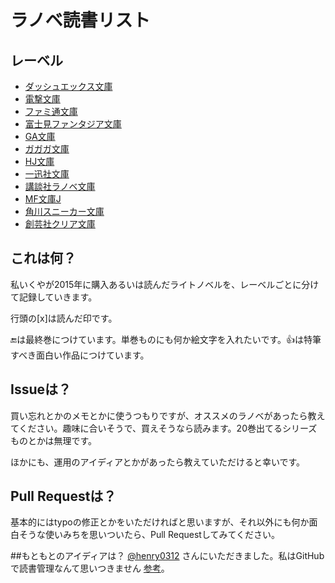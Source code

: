 # ラノベ読書リスト

## レーベル
* [ダッシュエックス文庫](https://github.com/ikunya/lightnovel/blob/master/dashxbunko.md)
* [電撃文庫](https://github.com/ikunya/lightnovel/blob/master/dengekibunko.md)
* [ファミ通文庫](https://github.com/ikunya/lightnovel/blob/master/famitsubunko.md)
* [富士見ファンタジア文庫](https://github.com/ikunya/lightnovel/blob/master/fujimi-fantasiabunko.md)
* [GA文庫](https://github.com/ikunya/lightnovel/blob/master/gabunko.md)
* [ガガガ文庫](https://github.com/ikunya/lightnovel/blob/master/gagagabunko.md)
* [HJ文庫](https://github.com/ikunya/lightnovel/blob/master/hjbunko.md)
* [一迅社文庫](https://github.com/ikunya/lightnovel/blob/master/ichijinshabunko.md)
* [講談社ラノベ文庫](https://github.com/ikunya/lightnovel/blob/master/koudansha-lanovebunko.md)
* [MF文庫J](https://github.com/ikunya/lightnovel/blob/master/mfbunkoj.md)
* [角川スニーカー文庫](https://github.com/ikunya/lightnovel/blob/master/sneakerbunko.md)
* [創芸社クリア文庫](https://github.com/ikunya/lightnovel/blob/master/sougeishia-clearbunko.md)

## これは何？
私いくやが2015年に購入あるいは読んだライトノベルを、レーベルごとに分けて記録していきます。

行頭の[x]は読んだ印です。

:end:は最終巻につけています。単巻ものにも何か絵文字を入れたいです。:+1:は特筆すべき面白い作品につけています。

## Issueは？
買い忘れとかのメモとかに使うつもりですが、オススメのラノベがあったら教えてください。趣味に合いそうで、買えそうなら読みます。20巻出てるシリーズものとかは無理です。

ほかにも、運用のアイディアとかがあったら教えていただけると幸いです。

## Pull Requestは？
基本的にはtypoの修正とかをいただければと思いますが、それ以外にも何か面白そうな使いみちを思いついたら、Pull Requestしてみてください。

##もともとのアイディアは？
[@henry0312](https://github.com/henry0312/) さんにいただきました。私はGitHubで読書管理なんて思いつきません [参考](https://twitter.com/henry0312/status/621180783760248833)。
